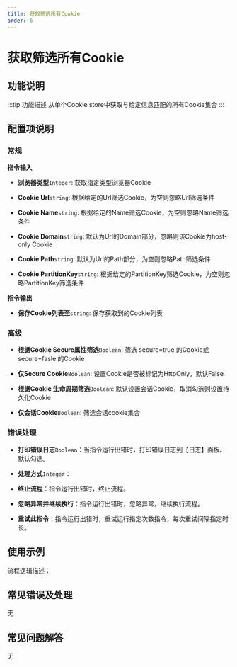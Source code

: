 ```yaml
---
title: 获取筛选所有Cookie
order: 6
---
```


# 获取筛选所有Cookie

## 功能说明

:::tip 功能描述
从单个Cookie store中获取与给定信息匹配的所有Cookie集合
:::

## 配置项说明

### 常规

**指令输入**

- **浏览器类型**`Integer`: 获取指定类型浏览器Cookie

- **Cookie Url**`string`: 根据给定的Url筛选Cookie，为空则忽略Url筛选条件

- **Cookie Name**`string`: 根据给定的Name筛选Cookie，为空则忽略Name筛选条件

- **Cookie Domain**`string`: 默认为Url的Domain部分，忽略则该Cookie为host-only Cookie

- **Cookie Path**`string`: 默认为Url的Path部分，为空则忽略Path筛选条件

- **Cookie PartitionKey**`string`: 根据给定的PartitionKey筛选Cookie，为空则忽略PartitionKey筛选条件


**指令输出**

- **保存Cookie列表至**`string`: 保存获取到的Cookie列表

### 高级

- **根据Cookie Secure属性筛选**`Boolean`: 筛选 secure=true 的Cookie或 secure=fasle 的Cookie

- **仅Secure Cookie**`Boolean`: 设置Cookie是否被标记为HttpOnly，默认False

- **根据Cookie 生命周期筛选**`Boolean`: 默认设置会话Cookie，取消勾选则设置持久化Cookie

- **仅会话Cookie**`Boolean`: 筛选会话cookie集合

### 错误处理

- **打印错误日志**`Boolean`：当指令运行出错时，打印错误日志到【日志】面板。默认勾选。

- **处理方式**`Integer`：

 - **终止流程**：指令运行出错时，终止流程。

 - **忽略异常并继续执行**：指令运行出错时，忽略异常，继续执行流程。

 - **重试此指令**：指令运行出错时，重试运行指定次数指令，每次重试间隔指定时长。

## 使用示例

流程逻辑描述：

## 常见错误及处理

无

## 常见问题解答

无


